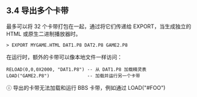 ## 3.4 导出多个卡带

最多可以将 32 个卡带打包在一起，通过将它们传递给 EXPORT，当生成独立的 HTML 或原生二进制播放器时。

```
> EXPORT MYGAME.HTML DAT1.P8 DAT2.P8 GAME2.P8  
```

在运行时，额外的卡带可以像本地文件一样访问：

```
RELOAD(0,0,0X2000, "DAT1.P8") -- 从 DAT1.P8 加载精灵表  
LOAD("GAME2.P8")              -- 加载并运行另一个卡带  
```

ⓘ 导出的卡带无法加载和运行 BBS 卡带，例如通过 LOAD("#FOO")